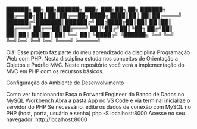 ██████╗ ██╗  ██╗██████╗     ███╗   ███╗██╗   ██╗ ██████╗
██╔══██╗██║  ██║██╔══██╗    ████╗ ████║██║   ██║██╔════╝
██████╔╝███████║██████╔╝    ██╔████╔██║██║   ██║██║     
██╔═══╝ ██╔══██║██╔═══╝     ██║╚██╔╝██║╚██╗ ██╔╝██║     
██║     ██║  ██║██║         ██║ ╚═╝ ██║ ╚████╔╝ ╚██████╗
╚═╝     ╚═╝  ╚═╝╚═╝         ╚═╝     ╚═╝  ╚═══╝   ╚═════╝ 



Olá! Esse projeto faz parte do meu aprendizado da disciplina Programação Web com PHP. 
Nesta disciplina estudamos conceitos de Orientação a Objetos e Padrão MVC. 
Neste repositório você verá a implementação do MVC em PHP com os recursos básicos.

Configuração do Ambiente de Desenvolvimento

Como ver funcionando:
Faça o Forward Engineer do Banco de Dados no MySQL Workbench
Abra a pasta App no VS Code e via terminal inicialize o servidor do PHP
Se necessário, edite os dados de conexão com MySQL no PHP (host, porta, usuário e senha)
php -S localhost:8000
Acesse no seu navegador: http://localhost:8000
